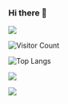 ### Hi there 👋

<!--
**echo4d79/echo4d79** is a ✨ _special_ ✨ repository because its `README.md` (this file) appears on your GitHub profile.

Here are some ideas to get you started:

- 🔭 I’m currently working on ...
- 🌱 I’m currently learning ...
- 👯 I’m looking to collaborate on ...
- 🤔 I’m looking for help with ...
- 💬 Ask me about ...
- 📫 How to reach me: ...
- 😄 Pronouns: ...
- ⚡ Fun fact: ...
-->

![](https://github-readme-stats.vercel.app/api?username=echo4d79e&show_icons=true&theme=transparent)

![Visitor Count](https://profile-counter.glitch.me/echo4d79/count.svg)

![Top Langs](https://github-readme-stats.vercel.app/api/top-langs/?username=echo4d79&layout=compact&theme=tokyonight)

![](https://github-readme-activity-graph.cyclic.app/graph?username=echo4d79&theme=dracula)

![](https://img.shields.io/badge/java-1.0-brightgreen)
